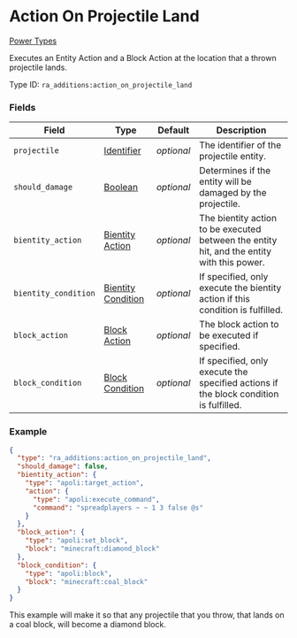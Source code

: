# Action On Projectile Land
[Power Types](../power_types.md)

Executes an Entity Action and a Block Action at the location that a thrown projectile lands.

Type ID: `ra_additions:action_on_projectile_land`
### Fields
 | Field | Type | Default | Description | 
|---|---|---|---|
 | `projectile` | [Identifier](../data_types/identifier.md) | _optional_ | The identifier of the projectile entity. | 
 | `should_damage` | [Boolean](../data_types/boolean.md) | _optional_ | Determines if the entity will be damaged by the projectile. | 
 | `bientity_action` | [Bientity Action](../bientity_action_types.md) | _optional_ | The bientity action to be executed between the entity hit, and the entity with this power. | 
 | `bientity_condition` | [Bientity Condition](../bientity_condition_types.md) | _optional_ | If specified, only execute the bientity action if this condition is fulfilled. | 
 | `block_action` | [Block Action](../block_action_types.md) | _optional_ | The block action to be executed if specified. | 
 | `block_condition` | [Block Condition](../block_condition_types.md) | _optional_ | If specified, only execute the specified actions if the block condition is fulfilled. | 

### Example
```json
{
  "type": "ra_additions:action_on_projectile_land",
  "should_damage": false,
  "bientity_action": {
    "type": "apoli:target_action",
    "action": {
      "type": "apoli:execute_command",
      "command": "spreadplayers ~ ~ 1 3 false @s"
    }
  },
  "block_action": {
    "type": "apoli:set_block",
    "block": "minecraft:diamond_block"
  },
  "block_condition": {
    "type": "apoli:block",
    "block": "minecraft:coal_block"
  }
}
```
This example will make it so that any projectile that you throw, that lands on a coal block, will become a diamond block.
